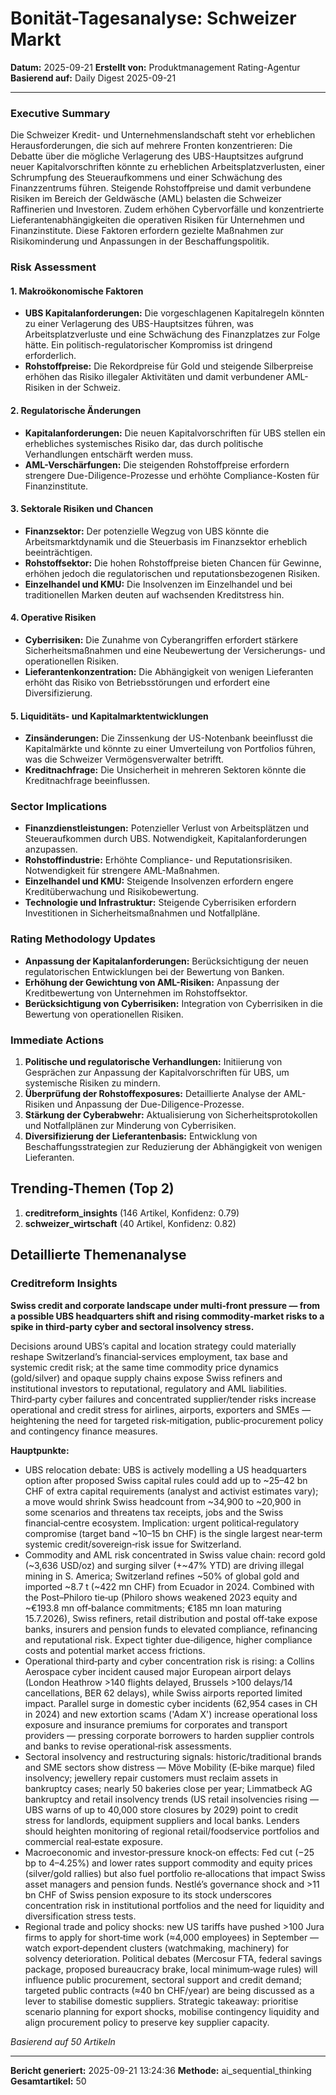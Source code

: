 # Bonität-Tagesanalyse: Schweizer Markt
**Datum:** 2025-09-21
**Erstellt von:** Produktmanagement Rating-Agentur
**Basierend auf:** Daily Digest 2025-09-21

---

### Executive Summary

Die Schweizer Kredit- und Unternehmenslandschaft steht vor erheblichen Herausforderungen, die sich auf mehrere Fronten konzentrieren: Die Debatte über die mögliche Verlagerung des UBS-Hauptsitzes aufgrund neuer Kapitalvorschriften könnte zu erheblichen Arbeitsplatzverlusten, einer Schrumpfung des Steueraufkommens und einer Schwächung des Finanzzentrums führen. Steigende Rohstoffpreise und damit verbundene Risiken im Bereich der Geldwäsche (AML) belasten die Schweizer Raffinerien und Investoren. Zudem erhöhen Cybervorfälle und konzentrierte Lieferantenabhängigkeiten die operativen Risiken für Unternehmen und Finanzinstitute. Diese Faktoren erfordern gezielte Maßnahmen zur Risikominderung und Anpassungen in der Beschaffungspolitik.

### Risk Assessment

#### 1. Makroökonomische Faktoren
- **UBS Kapitalanforderungen:** Die vorgeschlagenen Kapitalregeln könnten zu einer Verlagerung des UBS-Hauptsitzes führen, was Arbeitsplatzverluste und eine Schwächung des Finanzplatzes zur Folge hätte. Ein politisch-regulatorischer Kompromiss ist dringend erforderlich.
- **Rohstoffpreise:** Die Rekordpreise für Gold und steigende Silberpreise erhöhen das Risiko illegaler Aktivitäten und damit verbundener AML-Risiken in der Schweiz.

#### 2. Regulatorische Änderungen
- **Kapitalanforderungen:** Die neuen Kapitalvorschriften für UBS stellen ein erhebliches systemisches Risiko dar, das durch politische Verhandlungen entschärft werden muss.
- **AML-Verschärfungen:** Die steigenden Rohstoffpreise erfordern strengere Due-Diligence-Prozesse und erhöhte Compliance-Kosten für Finanzinstitute.

#### 3. Sektorale Risiken und Chancen
- **Finanzsektor:** Der potenzielle Wegzug von UBS könnte die Arbeitsmarktdynamik und die Steuerbasis im Finanzsektor erheblich beeinträchtigen.
- **Rohstoffsektor:** Die hohen Rohstoffpreise bieten Chancen für Gewinne, erhöhen jedoch die regulatorischen und reputationsbezogenen Risiken.
- **Einzelhandel und KMU:** Die Insolvenzen im Einzelhandel und bei traditionellen Marken deuten auf wachsenden Kreditstress hin.

#### 4. Operative Risiken
- **Cyberrisiken:** Die Zunahme von Cyberangriffen erfordert stärkere Sicherheitsmaßnahmen und eine Neubewertung der Versicherungs- und operationellen Risiken.
- **Lieferantenkonzentration:** Die Abhängigkeit von wenigen Lieferanten erhöht das Risiko von Betriebsstörungen und erfordert eine Diversifizierung.

#### 5. Liquiditäts- und Kapitalmarktentwicklungen
- **Zinsänderungen:** Die Zinssenkung der US-Notenbank beeinflusst die Kapitalmärkte und könnte zu einer Umverteilung von Portfolios führen, was die Schweizer Vermögensverwalter betrifft.
- **Kreditnachfrage:** Die Unsicherheit in mehreren Sektoren könnte die Kreditnachfrage beeinflussen.

### Sector Implications

- **Finanzdienstleistungen:** Potenzieller Verlust von Arbeitsplätzen und Steueraufkommen durch UBS. Notwendigkeit, Kapitalanforderungen anzupassen.
- **Rohstoffindustrie:** Erhöhte Compliance- und Reputationsrisiken. Notwendigkeit für strengere AML-Maßnahmen.
- **Einzelhandel und KMU:** Steigende Insolvenzen erfordern engere Kreditüberwachung und Risikobewertung.
- **Technologie und Infrastruktur:** Steigende Cyberrisiken erfordern Investitionen in Sicherheitsmaßnahmen und Notfallpläne.

### Rating Methodology Updates

- **Anpassung der Kapitalanforderungen:** Berücksichtigung der neuen regulatorischen Entwicklungen bei der Bewertung von Banken.
- **Erhöhung der Gewichtung von AML-Risiken:** Anpassung der Kreditbewertung von Unternehmen im Rohstoffsektor.
- **Berücksichtigung von Cyberrisiken:** Integration von Cyberrisiken in die Bewertung von operationellen Risiken.

### Immediate Actions

1. **Politische und regulatorische Verhandlungen:** Initiierung von Gesprächen zur Anpassung der Kapitalvorschriften für UBS, um systemische Risiken zu mindern.
2. **Überprüfung der Rohstoffexposures:** Detaillierte Analyse der AML-Risiken und Anpassung der Due-Diligence-Prozesse.
3. **Stärkung der Cyberabwehr:** Aktualisierung von Sicherheitsprotokollen und Notfallplänen zur Minderung von Cyberrisiken.
4. **Diversifizierung der Lieferantenbasis:** Entwicklung von Beschaffungsstrategien zur Reduzierung der Abhängigkeit von wenigen Lieferanten.
## Trending-Themen (Top 2)

1. **creditreform_insights** (146 Artikel, Konfidenz: 0.79)
2. **schweizer_wirtschaft** (40 Artikel, Konfidenz: 0.82)

## Detaillierte Themenanalyse

### Creditreform Insights

**Swiss credit and corporate landscape under multi‑front pressure — from a possible UBS headquarters shift and rising commodity‑market risks to a spike in third‑party cyber and sectoral insolvency stress.**

Decisions around UBS’s capital and location strategy could materially reshape Switzerland’s financial‑services employment, tax base and systemic credit risk; at the same time commodity price dynamics (gold/silver) and opaque supply chains expose Swiss refiners and institutional investors to reputational, regulatory and AML liabilities. Third‑party cyber failures and concentrated supplier/tender risks increase operational and credit stress for airlines, airports, exporters and SMEs — heightening the need for targeted risk‑mitigation, public‑procurement policy and contingency finance measures.

**Hauptpunkte:**

- UBS relocation debate: UBS is actively modelling a US headquarters option after proposed Swiss capital rules could add up to ~25–42 bn CHF of extra capital requirements (analyst and activist estimates vary); a move would shrink Swiss headcount from ~34,900 to ~20,900 in some scenarios and threatens tax receipts, jobs and the Swiss financial‑centre ecosystem. Implication: urgent political‑regulatory compromise (target band ~10–15 bn CHF) is the single largest near‑term systemic credit/sovereign‑risk issue for Switzerland.
- Commodity and AML risk concentrated in Swiss value chain: record gold (~3,636 USD/oz) and surging silver (+~47% YTD) are driving illegal mining in S. America; Switzerland refines ~50% of global gold and imported ~8.7 t (~422 mn CHF) from Ecuador in 2024. Combined with the Post–Philoro tie‑up (Philoro shows weakened 2023 equity and ~€193.8 mn off‑balance commitments; €185 mn loan maturing 15.7.2026), Swiss refiners, retail distribution and postal off‑take expose banks, insurers and pension funds to elevated compliance, refinancing and reputational risk. Expect tighter due‑diligence, higher compliance costs and potential market access frictions.
- Operational third‑party and cyber concentration risk is rising: a Collins Aerospace cyber incident caused major European airport delays (London Heathrow >140 flights delayed, Brussels >100 delays/14 cancellations, BER 62 delays), while Swiss airports reported limited impact. Parallel surge in domestic cyber incidents (62,954 cases in CH in 2024) and new extortion scams ('Adam X') increase operational loss exposure and insurance premiums for corporates and transport providers — pressing corporate borrowers to harden supplier controls and banks to revise operational‑risk assessments. 
- Sectoral insolvency and restructuring signals: historic/traditional brands and SME sectors show distress — Möve Mobility (E‑bike marque) filed insolvency; jewellery repair customers must reclaim assets in bankruptcy cases; nearly 50 bakeries close per year; Limmatbeck AG bankruptcy and retail insolvency trends (US retail insolvencies rising — UBS warns of up to 40,000 store closures by 2029) point to credit stress for landlords, equipment suppliers and local banks. Lenders should heighten monitoring of regional retail/foodservice portfolios and commercial real‑estate exposure. 
- Macroeconomic and investor‑pressure knock‑on effects: Fed cut (−25 bp to 4–4.25%) and lower rates support commodity and equity prices (silver/gold rallies) but also fuel portfolio re‑allocations that impact Swiss asset managers and pension funds. Nestlé’s governance shock and >11 bn CHF of Swiss pension exposure to its stock underscores concentration risk in institutional portfolios and the need for liquidity and diversification stress tests. 
- Regional trade and policy shocks: new US tariffs have pushed >100 Jura firms to apply for short‑time work (≈4,000 employees) in September — watch export‑dependent clusters (watchmaking, machinery) for solvency deterioration. Political debates (Mercosur FTA, federal savings package, proposed bureaucracy brake, local minimum‑wage rules) will influence public procurement, sectoral support and credit demand; targeted public contracts (≈40 bn CHF/year) are being discussed as a lever to stabilise domestic suppliers. Strategic takeaway: prioritise scenario planning for export shocks, mobilise contingency liquidity and align procurement policy to preserve key supplier capacity.

*Basierend auf 50 Artikeln*

---

**Bericht generiert:** 2025-09-21 13:24:36
**Methode:** ai_sequential_thinking
**Gesamtartikel:** 50
